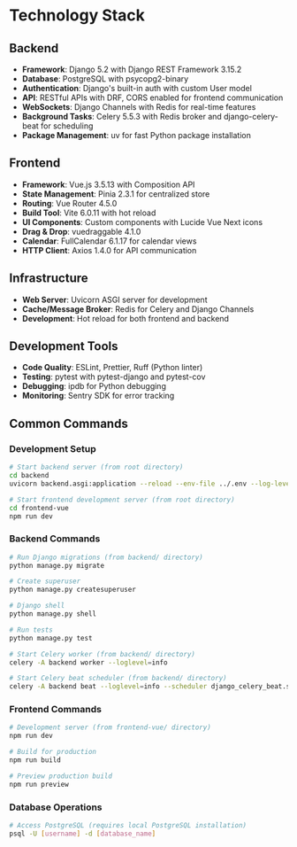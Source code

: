 # Technology Stack

## Backend

- **Framework**: Django 5.2 with Django REST Framework 3.15.2
- **Database**: PostgreSQL with psycopg2-binary
- **Authentication**: Django's built-in auth with custom User model
- **API**: RESTful APIs with DRF, CORS enabled for frontend communication
- **WebSockets**: Django Channels with Redis for real-time features
- **Background Tasks**: Celery 5.5.3 with Redis broker and django-celery-beat for scheduling
- **Package Management**: uv for fast Python package installation

## Frontend

- **Framework**: Vue.js 3.5.13 with Composition API
- **State Management**: Pinia 2.3.1 for centralized store
- **Routing**: Vue Router 4.5.0
- **Build Tool**: Vite 6.0.11 with hot reload
- **UI Components**: Custom components with Lucide Vue Next icons
- **Drag & Drop**: vuedraggable 4.1.0
- **Calendar**: FullCalendar 6.1.17 for calendar views
- **HTTP Client**: Axios 1.4.0 for API communication

## Infrastructure

- **Web Server**: Uvicorn ASGI server for development
- **Cache/Message Broker**: Redis for Celery and Django Channels
- **Development**: Hot reload for both frontend and backend

## Development Tools

- **Code Quality**: ESLint, Prettier, Ruff (Python linter)
- **Testing**: pytest with pytest-django and pytest-cov
- **Debugging**: ipdb for Python debugging
- **Monitoring**: Sentry SDK for error tracking

## Common Commands

### Development Setup

```bash
# Start backend server (from root directory)
cd backend
uvicorn backend.asgi:application --reload --env-file ../.env --log-level info

# Start frontend development server (from root directory)
cd frontend-vue
npm run dev
```

### Backend Commands

```bash
# Run Django migrations (from backend/ directory)
python manage.py migrate

# Create superuser
python manage.py createsuperuser

# Django shell
python manage.py shell

# Run tests
python manage.py test

# Start Celery worker (from backend/ directory)
celery -A backend worker --loglevel=info

# Start Celery beat scheduler (from backend/ directory)
celery -A backend beat --loglevel=info --scheduler django_celery_beat.schedulers:DatabaseScheduler
```

### Frontend Commands

```bash
# Development server (from frontend-vue/ directory)
npm run dev

# Build for production
npm run build

# Preview production build
npm run preview
```

### Database Operations

```bash
# Access PostgreSQL (requires local PostgreSQL installation)
psql -U [username] -d [database_name]
```
